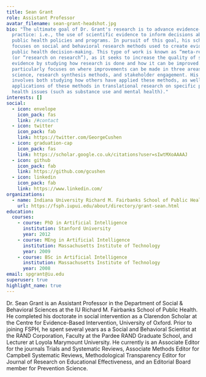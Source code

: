 ```yaml
---
title: Sean Grant
role: Assistant Professor
avatar_filename: sean-grant-headshot.jpg
bio: "The ultimate goal of Dr. Grant's research is to advance evidence-based
  practice: i.e., the use of scientific evidence to inform decisions about
  public health policies and programs. In pursuit of this goal, his scholarship
  focuses on social and behavioral research methods used to create evidence for
  public health decision-making. This type of work is known as “meta-research”
  (or “research on research”), as it seeks to increase the quality of scientific
  evidence by studying how research is done and how it can be improved. He
  particularly focuses on where improvements can be made in three areas: open
  science, research synthesis methods, and stakeholder engagement. His work
  involves both studying how others have applied these methods, as well as
  applications of these methods in translational research on specific public
  health issues (such as substance use and mental health)."
interests: []
social:
  - icon: envelope
    icon_pack: fas
    link: /#contact
  - icon: twitter
    icon_pack: fab
    link: https://twitter.com/GeorgeCushen
  - icon: graduation-cap
    icon_pack: fas
    link: https://scholar.google.co.uk/citations?user=sIwtMXoAAAAJ
  - icon: github
    icon_pack: fab
    link: https://github.com/gcushen
  - icon: linkedin
    icon_pack: fab
    link: https://www.linkedin.com/
organizations:
  - name: Indiana University Richard M. Fairbanks School of Public Health
    url: https://fsph.iupui.edu/about/directory/grant-sean.html
education:
  courses:
    - course: PhD in Artificial Intelligence
      institution: Stanford University
      year: 2012
    - course: MEng in Artificial Intelligence
      institution: Massachusetts Institute of Technology
      year: 2009
    - course: BSc in Artificial Intelligence
      institution: Massachusetts Institute of Technology
      year: 2008
email: spgrant@iu.edu
superuser: true
highlight_name: true
---
```

Dr. Sean Grant is an Assistant Professor in the Department of Social & Behavioral Sciences at the IU Richard M. Fairbanks School of Public Health. He completed his doctorate in social intervention as a Clarendon Scholar at the Centre for Evidence-Based Intervention, University of Oxford. Prior to joining FSPH, he spent several years as a Social and Behavioral Scientist at the RAND Corporation, Faculty at the Pardee RAND Graduate School, and Lecturer at Loyola Marymount University. He currently is an Associate Editor for the journals Trials and Systematic Reviews, Associate Methods Editor for Campbell Systematic Reviews, Methodological Transparency Editor for Journal of Research on Educational Effectiveness, and an Editorial Board member for Prevention Science.
